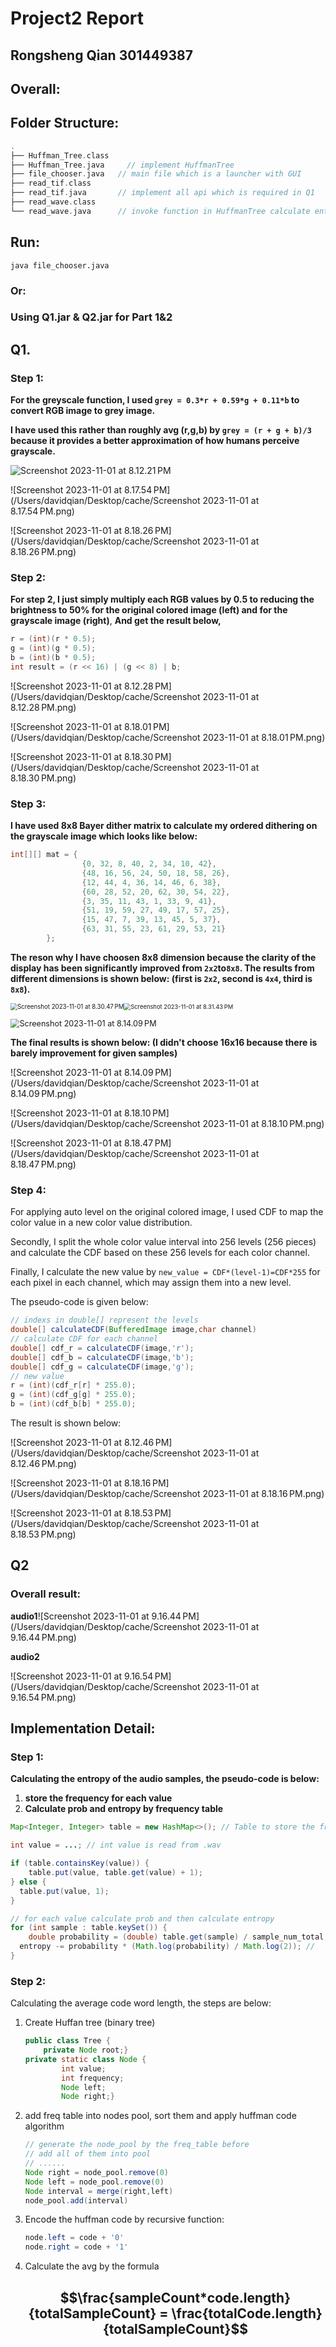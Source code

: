 # Project2 Report

## Rongsheng Qian 301449387

## Overall:

## Folder Structure:

```c
.
├── Huffman_Tree.class
├── Huffman_Tree.java     // implement HuffmanTree
├── file_chooser.java   // main file which is a launcher with GUI
├── read_tif.class       
├── read_tif.java       // implement all api which is required in Q1
├── read_wave.class
└── read_wave.java      // invoke function in HuffmanTree calculate entropy & avg code length
```

## Run:

```shell
java file_chooser.java
```

### 	Or:

### Using Q1.jar & Q2.jar for Part 1&2



























## Q1.

### Step 1:

**For the greyscale function, I used `grey = 0.3*r + 0.59*g + 0.11*b` to convert RGB image to grey image.**

**I have used this rather than roughly avg (r,g,b) by ``grey = (r + g + b)/3`` because it provides a better approximation of how humans perceive grayscale.**

<img src="/Users/davidqian/Desktop/cache/Screenshot 2023-11-01 at 8.12.21 PM.png" alt="Screenshot 2023-11-01 at 8.12.21 PM" style="zoom:100%;" />

![Screenshot 2023-11-01 at 8.17.54 PM](/Users/davidqian/Desktop/cache/Screenshot 2023-11-01 at 8.17.54 PM.png)

![Screenshot 2023-11-01 at 8.18.26 PM](/Users/davidqian/Desktop/cache/Screenshot 2023-11-01 at 8.18.26 PM.png)

### Step 2:

**For step 2, I just simply multiply each RGB values by 0.5 to reducing the brightness to 50% for the original colored image (left) and for the grayscale image (right)**, **And get the result below,**

```java
r = (int)(r * 0.5);
g = (int)(g * 0.5);
b = (int)(b * 0.5);
int result = (r << 16) | (g << 8) | b;
```

![Screenshot 2023-11-01 at 8.12.28 PM](/Users/davidqian/Desktop/cache/Screenshot 2023-11-01 at 8.12.28 PM.png)

![Screenshot 2023-11-01 at 8.18.01 PM](/Users/davidqian/Desktop/cache/Screenshot 2023-11-01 at 8.18.01 PM.png)

![Screenshot 2023-11-01 at 8.18.30 PM](/Users/davidqian/Desktop/cache/Screenshot 2023-11-01 at 8.18.30 PM.png)

### Step 3:

**I have used 8x8 Bayer dither matrix to calculate my ordered dithering on the grayscale image which looks like below:**

```java
int[][] mat = {
                {0, 32, 8, 40, 2, 34, 10, 42},
                {48, 16, 56, 24, 50, 18, 58, 26},
                {12, 44, 4, 36, 14, 46, 6, 38},
                {60, 28, 52, 20, 62, 30, 54, 22},
                {3, 35, 11, 43, 1, 33, 9, 41},
                {51, 19, 59, 27, 49, 17, 57, 25},
                {15, 47, 7, 39, 13, 45, 5, 37},
                {63, 31, 55, 23, 61, 29, 53, 21}
        };
```

**The reson why I have choosen 8x8 dimension because the clarity of the display has been significantly improved from `2x2`to`8x8`. The results from different dimensions is shown below: (first is `2x2`, second is `4x4`, third is `8x8`).**

<img src="/Users/davidqian/Desktop/cache/Screenshot 2023-11-01 at 8.30.47 PM.png" alt="Screenshot 2023-11-01 at 8.30.47 PM" style="zoom:69%;" /><img src="/Users/davidqian/Desktop/cache/Screenshot 2023-11-01 at 8.31.43 PM.png" alt="Screenshot 2023-11-01 at 8.31.43 PM" style="zoom:67%;" />  

<img src="/Users/davidqian/Desktop/cache/Screenshot 2023-11-01 at 8.14.09 PM.png" alt="Screenshot 2023-11-01 at 8.14.09 PM" style="zoom:90%;" />

**The final results is shown below: (I didn't choose 16x16 because there is barely improvement for given samples)**

![Screenshot 2023-11-01 at 8.14.09 PM](/Users/davidqian/Desktop/cache/Screenshot 2023-11-01 at 8.14.09 PM.png)

![Screenshot 2023-11-01 at 8.18.10 PM](/Users/davidqian/Desktop/cache/Screenshot 2023-11-01 at 8.18.10 PM.png)

![Screenshot 2023-11-01 at 8.18.47 PM](/Users/davidqian/Desktop/cache/Screenshot 2023-11-01 at 8.18.47 PM.png)















### Step 4:

For applying auto level on the original colored image, I used CDF to map the color value in a new color value distribution.

Secondly, I split the whole color value interval into 256 levels (256 pieces) and calculate the CDF based on these 256 levels for each color channel.

Finally, I calculate the new value by `new_value = CDF*(level-1)=CDF*255` for each pixel in each channel, which may assign them into a new level.

The pseudo-code is given below:

```java
// indexs in double[] represent the levels
double[] calculateCDF(BufferedImage image,char channel)
// calculate CDF for each channel
double[] cdf_r = calculateCDF(image,'r');
double[] cdf_b = calculateCDF(image,'b');
double[] cdf_g = calculateCDF(image,'g');
// new value
r = (int)(cdf_r[r] * 255.0);
g = (int)(cdf_g[g] * 255.0);
b = (int)(cdf_b[b] * 255.0);
```

The result is shown below:

![Screenshot 2023-11-01 at 8.12.46 PM](/Users/davidqian/Desktop/cache/Screenshot 2023-11-01 at 8.12.46 PM.png)

![Screenshot 2023-11-01 at 8.18.16 PM](/Users/davidqian/Desktop/cache/Screenshot 2023-11-01 at 8.18.16 PM.png)

![Screenshot 2023-11-01 at 8.18.53 PM](/Users/davidqian/Desktop/cache/Screenshot 2023-11-01 at 8.18.53 PM.png)





## Q2

### **Overall result:**

**audio1**![Screenshot 2023-11-01 at 9.16.44 PM](/Users/davidqian/Desktop/cache/Screenshot 2023-11-01 at 9.16.44 PM.png)

**audio2**

![Screenshot 2023-11-01 at 9.16.54 PM](/Users/davidqian/Desktop/cache/Screenshot 2023-11-01 at 9.16.54 PM.png)

## Implementation Detail:

### Step 1:

**Calculating the entropy of the audio samples, the pseudo-code is below:**

1. **store the frequency for each value**
2. **Calculate prob and entropy by frequency table**

```java
Map<Integer, Integer> table = new HashMap<>(); // Table to store the frequency of occurrence of each value

int value = ...; // int value is read from .wav

if (table.containsKey(value)) {
	table.put(value, table.get(value) + 1);
} else {
  table.put(value, 1);
}

// for each value calculate prob and then calculate entropy
for (int sample : table.keySet()) {
	double probability = (double) table.get(sample) / sample_num_total;
  entropy -= probability * (Math.log(probability) / Math.log(2)); //
}
```

### Step 2:

Calculating the average code word length, the steps are below:

1. Create Huffan tree (binary tree)

   ```java
   public class Tree {
       private Node root;}
   private static class Node {
           int value;           
           int frequency;     
           Node left;   
           Node right;}
   ```

2. add freq table into nodes pool, sort them and apply huffman code algorithm

   ```java
   // generate the node_pool by the freq_table before
   // add all of them into pool
   // ......
   Node right = node_pool.remove(0)
   Node left = node_pool.remove(0)
   Node interval = merge(right,left)
   node_pool.add(interval)
   ```

3. Encode the huffman code by recursive function:

   ```java
   node.left = code + '0'
   node.right = code + '1'
   ```

4. Calculate the avg by the formula

   ## $$\frac{sampleCount*code.length}{totalSampleCount} = \frac{totalCode.length}{totalSampleCount}$$